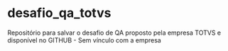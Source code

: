# desafio_qa_totvs
Repositório para salvar o desafio de QA proposto pela empresa TOTVS e disponível no GITHUB - Sem vínculo com a empresa
